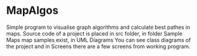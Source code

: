 # MapAlgos
Simple program to visualise graph algorithms and calculate best pathes in maps.
Source code of a project is placed in src folder, in folder Sample Maps map samples exist, in UML Diagrams You can see class diagrams of the project and in Screens there are a few screens from working program.

